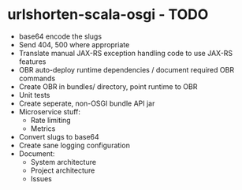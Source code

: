 # urlshorten-scala-osgi - TODO

 * base64 encode the slugs
 * Send 404, 500 where appropriate
 * Translate manual JAX-RS exception handling code to use JAX-RS features
 * OBR auto-deploy runtime dependencies / document required OBR commands
 * Create OBR in bundles/ directory, point runtime to OBR
 * Unit tests
 * Create seperate, non-OSGI bundle API jar
 * Microservice stuff:
    * Rate limiting
    * Metrics
 * Convert slugs to base64
 * Create sane logging configuration
 * Document:
    * System architecture
    * Project architecture
    * Issues


